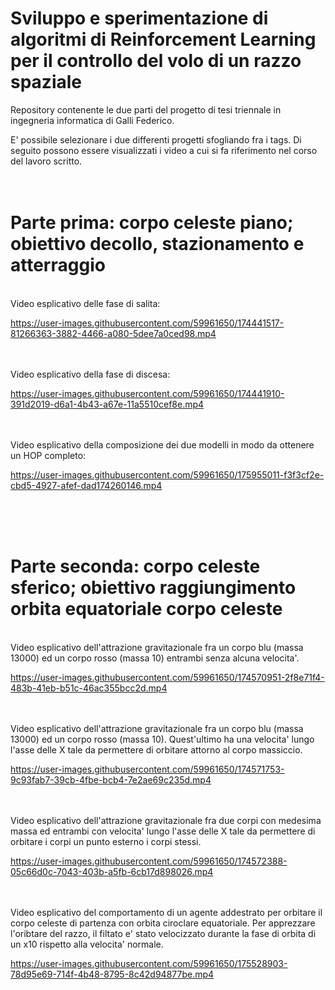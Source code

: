 # Sviluppo e sperimentazione di algoritmi di Reinforcement Learning per il controllo del volo di un razzo spaziale<br />


Repository contenente le due parti del progetto di tesi triennale in ingegneria informatica di Galli Federico.

E' possibile selezionare i due differenti progetti sfogliando fra i tags. Di seguito possono essere visualizzati i video a cui si fa riferimento nel corso del lavoro scritto.<br /><br /><br />

# Parte prima: corpo celeste piano; obiettivo decollo, stazionamento e atterraggio

<br />Video esplicativo delle fase di salita:<br />

https://user-images.githubusercontent.com/59961650/174441517-81266363-3882-4466-a080-5dee7a0ced98.mp4

<br /><br />Video esplicativo della fase di discesa:<br />

https://user-images.githubusercontent.com/59961650/174441910-391d2019-d6a1-4b43-a67e-11a5510cef8e.mp4

<br /><br />Video esplicativo della composizione dei due modelli in modo da ottenere un HOP completo:<br />

https://user-images.githubusercontent.com/59961650/175955011-f3f3cf2e-cbd5-4927-afef-dad174260146.mp4

<br /><br /><br />

# Parte seconda: corpo celeste sferico; obiettivo raggiungimento orbita equatoriale corpo celeste<br />

<br />Video esplicativo dell'attrazione gravitazionale fra un corpo blu (massa 13000) ed un corpo rosso (massa 10) entrambi senza alcuna velocita'.<br />

https://user-images.githubusercontent.com/59961650/174570951-2f8e71f4-483b-41eb-b51c-46ac355bcc2d.mp4

<br /><br />Video esplicativo dell'attrazione gravitazionale fra un corpo blu (massa 13000) ed un corpo rosso (massa 10). Quest'ultimo ha una velocita' lungo l'asse delle X tale da permettere di orbitare attorno al corpo massiccio. <br />


https://user-images.githubusercontent.com/59961650/174571753-9c93fab7-39cb-4fbe-bcb4-7e2ae69c235d.mp4

<br /><br />Video esplicativo dell'attrazione gravitazionale fra due corpi con medesima massa ed entrambi con velocita' lungo l'asse delle X tale da permettere di orbitare i corpi un punto esterno i corpi stessi.<br />


https://user-images.githubusercontent.com/59961650/174572388-05c66d0c-7043-403b-a5fb-6cb17d898026.mp4

<br /><br />Video esplicativo del comportamento di un agente addestrato per orbitare il corpo celeste di partenza con orbita ciroclare equatoriale. Per apprezzare l'oribtare del razzo, il filtato e' stato velocizzato durante la fase di orbita di un x10 rispetto alla velocita' normale.<br />




https://user-images.githubusercontent.com/59961650/175528903-78d95e69-714f-4b48-8795-8c42d94877be.mp4




